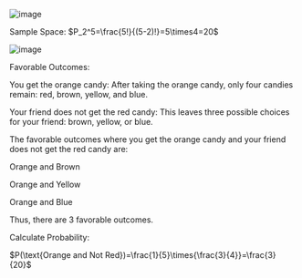 ![image](https://github.com/user-attachments/assets/249a813c-6ce4-423d-95bb-1d517656a806)

Sample Space: $P_2^5=\frac{5!}{(5-2)!}=5\times4=20$

![image](https://github.com/user-attachments/assets/169d762b-8284-43bc-9ee9-99d556c4833c)

Favorable Outcomes:

You get the orange candy: After taking the orange candy, only four candies remain: red, brown, yellow, and blue.

Your friend does not get the red candy: This leaves three possible choices for your friend: brown, yellow, or blue.

The favorable outcomes where you get the orange candy and your friend does not get the red candy are:

Orange and Brown

Orange and Yellow

Orange and Blue

Thus, there are 3 favorable outcomes.
	
Calculate Probability:

$P(\text{Orange and Not Red})=\frac{1}{5}\times{\frac{3}{4}}=\frac{3}{20}$
